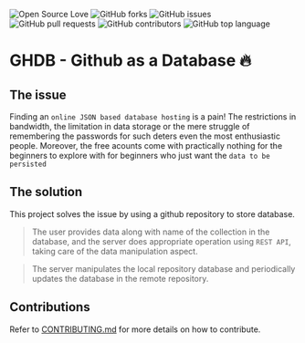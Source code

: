 ![Open Source Love](https://img.shields.io/badge/Open%20Source-%E2%9D%A4-red.svg)
![GitHub forks](https://img.shields.io/github/forks/adityaparab/ghdb.svg)
![GitHub issues](https://img.shields.io/github/issues/adityaparab/ghdb.svg)
![GitHub pull requests](https://img.shields.io/github/issues-pr/adityaparab/ghdb.svg)
![GitHub contributors](https://img.shields.io/github/contributors/adityaparab/ghdb.svg)
![GitHub top language](https://img.shields.io/github/languages/top/adityaparab/ghdb.svg)

# GHDB - Github as a Database :fire:

## The issue 

Finding an ```online JSON based database hosting``` is a pain! The restrictions in bandwidth, the limitation in data storage or the mere struggle of remembering the passwords for such deters even the most enthusiastic people. Moreover, the free acounts come with practically nothing for the beginners to explore with for beginners who just want the ```data to be persisted```

## The solution

This project solves the issue by using a github repository to store database. 

> The user provides data along with name of the collection in the database, and the server does appropriate operation using ```REST API```, taking care of the data manipulation aspect.

> The server manipulates the local repository database and periodically updates the database in the remote repository.

## Contributions

Refer to [CONTRIBUTING.md](/CONTRIBUTING.md) for more details on how to contribute.